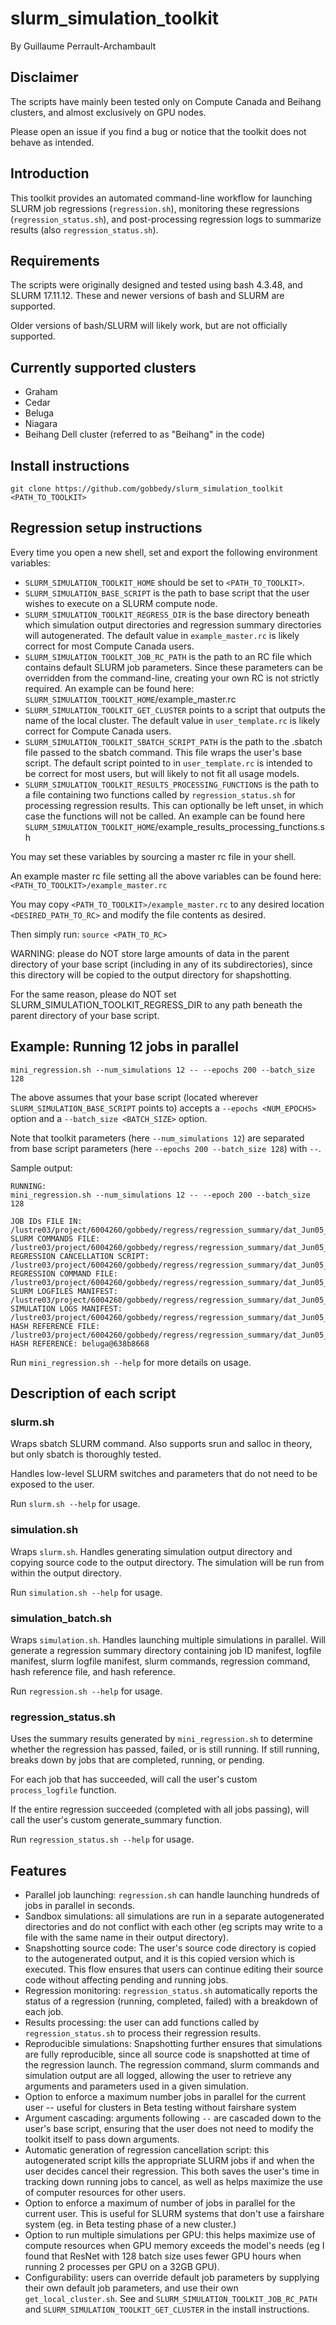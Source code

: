 # slurm_simulation_toolkit
By Guillaume Perrault-Archambault

## Disclaimer
The scripts have mainly been tested only on Compute Canada and Beihang clusters, and almost exclusively  on GPU nodes.

Please open an issue if you find a bug or notice that the toolkit does not behave as intended.

## Introduction

This toolkit provides an automated command-line workflow for launching SLURM job regressions (```regression.sh```), monitoring these regressions (```regression_status.sh```), and post-processing regression logs to summarize results (also ```regression_status.sh```).

## Requirements

The scripts were originally designed and tested using bash 4.3.48, and SLURM 17.11.12. These and newer versions of bash and SLURM are supported.

Older versions of bash/SLURM will likely work, but are not officially supported.



## Currently supported clusters
* Graham
* Cedar
* Beluga
* Niagara
* Beihang Dell cluster (referred to as "Beihang" in the code)

## Install instructions
```git clone https://github.com/gobbedy/slurm_simulation_toolkit <PATH_TO_TOOLKIT>```

## Regression setup instructions
Every time you open a new shell, set and export the following environment variables:

 * ```SLURM_SIMULATION_TOOLKIT_HOME``` should be set to ```<PATH_TO_TOOLKIT>```.  
 * ```SLURM_SIMULATION_BASE_SCRIPT``` is the path to base script that the user wishes to execute on a SLURM compute node.  
 * ```SLURM_SIMULATION_TOOLKIT_REGRESS_DIR``` is the base directory beneath which simulation output directories and regression summary directories will autogenerated. The default value in ```example_master.rc``` is likely correct for most Compute Canada users.  
 * ```SLURM_SIMULATION_TOOLKIT_JOB_RC_PATH``` is the path to an RC file which contains default SLURM job parameters. Since these parameters can be overridden from the command-line, creating your own RC is not strictly required. An example can be found here: ```SLURM_SIMULATION_TOOLKIT_HOME```/example_master.rc
 * ```SLURM_SIMULATION_TOOLKIT_GET_CLUSTER``` points to a script that outputs the name of the local cluster. The default value in ```user_template.rc``` is likely correct for Compute Canada users. 
 * ```SLURM_SIMULATION_TOOLKIT_SBATCH_SCRIPT_PATH``` is the path to the .sbatch file passed to the sbatch command. This file wraps the user's base script. The default script pointed to in ```user_template.rc``` is intended to be correct for most users, but will likely to not fit all usage models.
 * ```SLURM_SIMULATION_TOOLKIT_RESULTS_PROCESSING_FUNCTIONS``` is the path to a file containing two functions called by ```regression_status.sh``` for processing regression results. This can optionally be left unset, in which case the functions will not be called. An example can be found here ```SLURM_SIMULATION_TOOLKIT_HOME```/example_results_processing_functions.sh

You may set these variables by sourcing a master rc file in your shell.

An example master rc file setting all the above variables can be found here: ```<PATH_TO_TOOLKIT>/example_master.rc```

You may copy ```<PATH_TO_TOOLKIT>/example_master.rc``` to any desired location ```<DESIRED_PATH_TO_RC>``` and modify the file contents as desired.

Then simply run:
```source <PATH_TO_RC>```

WARNING: please do NOT store large amounts of data in the parent directory of your base script (including in any of its subdirectories), since this directory will be copied to the output directory for shapshotting.

For the same reason, please do NOT set SLURM_SIMULATION_TOOLKIT_REGRESS_DIR to any path beneath the parent directory of your base script.

## Example: Running 12 jobs in parallel

```mini_regression.sh --num_simulations 12 -- --epochs 200 --batch_size 128```

The above assumes that your base script (located wherever ```SLURM_SIMULATION_BASE_SCRIPT``` points to) accepts a ```--epochs <NUM_EPOCHS>``` option and a ```--batch_size <BATCH_SIZE>``` option.

Note that toolkit parameters (here ```--num_simulations 12```) are separated from base script parameters (here ```--epochs 200 --batch_size 128```) with ```--```.

Sample output:
```
RUNNING:
mini_regression.sh --num_simulations 12 -- --epoch 200 --batch_size 128

JOB IDs FILE IN: /lustre03/project/6004260/gobbedy/regress/regression_summary/dat_Jun05_062358/job_manifest.txt
SLURM COMMANDS FILE: /lustre03/project/6004260/gobbedy/regress/regression_summary/dat_Jun05_062358/slurm_commands.txt
REGRESSION CANCELLATION SCRIPT: /lustre03/project/6004260/gobbedy/regress/regression_summary/dat_Jun05_062358/cancel_regression.sh
REGRESSION COMMAND FILE: /lustre03/project/6004260/gobbedy/regress/regression_summary/dat_Jun05_062358/regression_command.txt
SLURM LOGFILES MANIFEST: /lustre03/project/6004260/gobbedy/regress/regression_summary/dat_Jun05_062358/slurm_log_manifest.txt
SIMULATION LOGS MANIFEST: /lustre03/project/6004260/gobbedy/regress/regression_summary/dat_Jun05_062358/log_manifest.txt
HASH REFERENCE FILE: /lustre03/project/6004260/gobbedy/regress/regression_summary/dat_Jun05_062358/hash_reference.txt
HASH REFERENCE: beluga@638b8668
```

Run ```mini_regression.sh --help``` for more details on usage.

## Description of each script
### slurm.sh

Wraps sbatch SLURM command. Also supports srun and salloc in theory, but only sbatch is thoroughly tested.

Handles low-level SLURM switches and parameters that do not need to be exposed to the user.

Run ```slurm.sh --help``` for usage.

### simulation.sh

Wraps ```slurm.sh```. Handles generating simulation output directory and copying source code to the output directory. The simulation will be run from within the output directory.

Run ```simulation.sh --help``` for usage.

### simulation_batch.sh

Wraps ```simulation.sh```. Handles launching multiple simulations in parallel. Will generate a regression summary directory containing job ID manifest, logfile manifest, slurm logfile manifest, slurm commands, regression command, hash reference file, and hash reference.

Run ```regression.sh --help``` for usage.

### regression_status.sh

Uses the summary results generated by ```mini_regression.sh``` to determine whether the regression has passed, failed, or is still running. If still running, breaks down by jobs that are completed, running, or pending.

For each job that has succeeded, will call the user's custom ```process_logfile``` function.

If the entire regression succeeded (completed with all jobs passing), will call the user's custom generate_summary function.

Run ```regression_status.sh --help``` for usage.

## Features

 * Parallel job launching: ```regression.sh``` can handle launching hundreds of jobs in parallel in seconds.
 * Sandbox simulations: all simulations are run in a separate autogenerated directories and do not conflict with each other (eg scripts may write to a file with the same name in their output directory). 
 * Snapshotting source code: The user's source code directory is copied to the autogenerated output, and it is this copied version which is executed. This flow ensures that users can continue editing their source code without affecting pending and running jobs.
 * Regression monitoring: ```regression_status.sh``` automatically reports the status of a regression (running, completed, failed) with a breakdown of each job.
 * Results processing: the user can add functions called by ```regression_status.sh``` to process their regression results.
 * Reproducible simulations: Snapshotting further ensures that simulations are fully reproducible, since all source code is snapshotted at time of the regression launch. The regression command, slurm commands and simulation output are all logged, allowing the user to retrieve any arguments and parameters used in a given simulation. 
 * Option to enforce a maximum number jobs in parallel for the current user -- useful for clusters in Beta testing without fairshare system
 * Argument cascading: arguments following ```--``` are cascaded down to the user's base script, ensuring that the user does not need to  modify the toolkit itself to pass down arguments.
 * Automatic generation of regression cancellation script: this autogenerated script kills the appropriate SLURM jobs if and when the user decides cancel their regression. This both saves the user's time in tracking down running jobs to cancel, as well as helps maximize the use of computer resources for other users.
 * Option to enforce a maximum of number of jobs in parallel for the current user. This is useful for SLURM systems that don't use a fairshare system (eg. in Beta testing phase of a new cluster.)
 * Option to run multiple simulations per GPU: this helps maximize use of compute resources when GPU memory exceeds the model's needs (eg I found that ResNet with 128 batch size uses fewer GPU hours when running 2 processes per GPU on a 32GB GPU).
  * Configurability: users can override default job parameters by supplying their own default job parameters, and use their own ```get_local_cluster.sh```. See  and ```SLURM_SIMULATION_TOOLKIT_JOB_RC_PATH``` and ```SLURM_SIMULATION_TOOLKIT_GET_CLUSTER``` in the install instructions.
